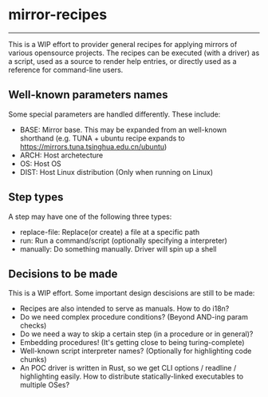 # mirror-recipes
------

This is a WIP effort to provider general recipes for applying mirrors of various opensource projects. The recipes can be executed (with a driver) as a script, used as a source to render help entries, or directly used as a reference for command-line users.

## Well-known parameters names
Some special parameters are handled differently. These include:

- BASE: Mirror base. This may be expanded from an well-known shorthand (e.g. TUNA + ubuntu recipe expands to https://mirrors.tuna.tsinghua.edu.cn/ubuntu)
- ARCH: Host archetecture
- OS: Host OS
- DIST: Host Linux distribution (Only when running on Linux)

## Step types
A step may have one of the following three types:

- replace-file: Replace(or create) a file at a specific path
- run: Run a command/script (optionally specifying a interpreter)
- manually: Do something manually. Driver will spin up a shell

## Decisions to be made
This is a WIP effort. Some important design descisions are still to be made:

- Recipes are also intended to serve as manuals. How to do i18n?
- Do we need complex procedure conditions? (Beyond AND-ing param checks)
- Do we need a way to skip a certain step (in a procedure or in general)?
- Embedding procedures! (It's getting close to being turing-complete)
- Well-known script interpreter names? (Optionally for highlighting code chunks)
- An POC driver is written in Rust, so we get CLI options / readline / highlighting easily. How to distribute statically-linked executables to multiple OSes?
